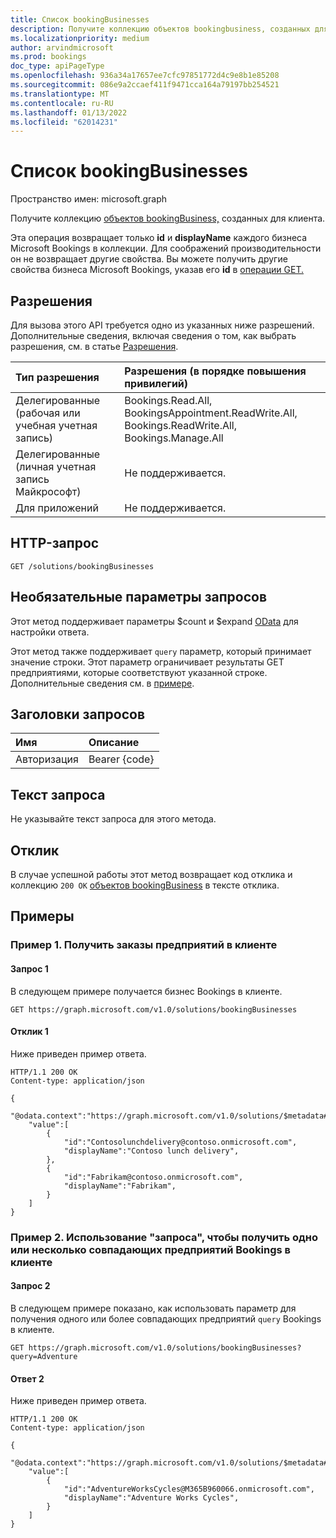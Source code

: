 ```yaml
---
title: Список bookingBusinesses
description: Получите коллекцию объектов bookingbusiness, созданных для клиента.
ms.localizationpriority: medium
author: arvindmicrosoft
ms.prod: bookings
doc_type: apiPageType
ms.openlocfilehash: 936a34a17657ee7cfc97851772d4c9e8b1e85208
ms.sourcegitcommit: 086e9a2ccaef411f9471cca164a79197bb254521
ms.translationtype: MT
ms.contentlocale: ru-RU
ms.lasthandoff: 01/13/2022
ms.locfileid: "62014231"
---
```

# <a name="list-bookingbusinesses"></a>Список bookingBusinesses

Пространство имен: microsoft.graph

Получите коллекцию [объектов bookingBusiness,](../resources/bookingbusiness.md) созданных для клиента.

Эта операция возвращает только **id** и **displayName** каждого бизнеса Microsoft Bookings в коллекции. Для соображений производительности он не возвращает другие свойства. Вы можете получить другие свойства бизнеса Microsoft Bookings, указав его **id** в [операции GET.](bookingbusiness-get.md)


## <a name="permissions"></a>Разрешения
Для вызова этого API требуется одно из указанных ниже разрешений. Дополнительные сведения, включая сведения о том, как выбрать разрешения, см. в статье [Разрешения](/graph/permissions-reference).

|Тип разрешения      | Разрешения (в порядке повышения привилегий)              |
|:--------------------|:---------------------------------------------------------|
|Делегированные (рабочая или учебная учетная запись) |  Bookings.Read.All, BookingsAppointment.ReadWrite.All, Bookings.ReadWrite.All, Bookings.Manage.All   |
|Делегированные (личная учетная запись Майкрософт) | Не поддерживается.   |
|Для приложений | Не поддерживается.  |

## <a name="http-request"></a>HTTP-запрос
<!-- { "blockType": "ignored" } -->
```http
GET /solutions/bookingBusinesses
```
## <a name="optional-query-parameters"></a>Необязательные параметры запросов
Этот метод поддерживает параметры $count и $expand [OData](/graph/query-parameters) для настройки ответа.

Этот метод также поддерживает `query` параметр, который принимает значение строки. Этот параметр ограничивает результаты GET предприятиями, которые соответствуют указанной строке. Дополнительные сведения см. в [примере](#request-2).

## <a name="request-headers"></a>Заголовки запросов
| Имя      |Описание|
|:----------|:----------|
| Авторизация  | Bearer {code}|

## <a name="request-body"></a>Текст запроса
Не указывайте текст запроса для этого метода.
## <a name="response"></a>Отклик
В случае успешной работы этот метод возвращает код отклика и коллекцию `200 OK` [объектов bookingBusiness](../resources/bookingbusiness.md) в тексте отклика.

## <a name="examples"></a>Примеры

### <a name="example-1-get-bookings-businesses-in-a-tenant"></a>Пример 1. Получить заказы предприятий в клиенте
#### <a name="request-1"></a>Запрос 1
В следующем примере получается бизнес Bookings в клиенте.

<!-- {
  "blockType": "request"
}-->
```http
GET https://graph.microsoft.com/v1.0/solutions/bookingBusinesses
```

#### <a name="response-1"></a>Отклик 1
Ниже приведен пример ответа.
<!-- {
  "blockType": "response",
  "truncated": true,
  "@odata.type": "microsoft.graph.bookingBusiness",
  "isCollection": true
} -->
```http
HTTP/1.1 200 OK
Content-type: application/json

{
    "@odata.context":"https://graph.microsoft.com/v1.0/solutions/$metadata#bookingBusinesses",
    "value":[
        {
            "id":"Contosolunchdelivery@contoso.onmicrosoft.com",
            "displayName":"Contoso lunch delivery",
        },
        {
            "id":"Fabrikam@contoso.onmicrosoft.com",
            "displayName":"Fabrikam",
        }
    ]
}
```

### <a name="example-2-use-query-to-get-one-or-more-matching-bookings-businesses-in-a-tenant"></a>Пример 2. Использование "запроса", чтобы получить одно или несколько совпадающих предприятий Bookings в клиенте
#### <a name="request-2"></a>Запрос 2
В следующем примере показано, как использовать параметр для получения одного или более совпадающих предприятий `query` Bookings в клиенте.

<!-- {
  "blockType": "request"
}-->
```http
GET https://graph.microsoft.com/v1.0/solutions/bookingBusinesses?query=Adventure
```

#### <a name="response-2"></a>Ответ 2
Ниже приведен пример ответа.
<!-- {
  "blockType": "response",
  "truncated": true,
  "@odata.type": "microsoft.graph.bookingBusiness",
  "isCollection": true
} -->
```http
HTTP/1.1 200 OK
Content-type: application/json

{
    "@odata.context":"https://graph.microsoft.com/v1.0/solutions/$metadata#bookingBusinesses",
    "value":[
        {
            "id":"AdventureWorksCycles@M365B960066.onmicrosoft.com",
            "displayName":"Adventure Works Cycles",
        }
    ]
}
```

<!-- uuid: 8fcb5dbc-d5aa-4681-8e31-b001d5168d79
2015-10-25 14:57:30 UTC -->
<!--
{
  "type": "#page.annotation",
  "description": "List bookingBusinesses",
  "keywords": "",
  "section": "documentation",
  "tocPath": "",
  "suppressions": [
  ]
}
-->
